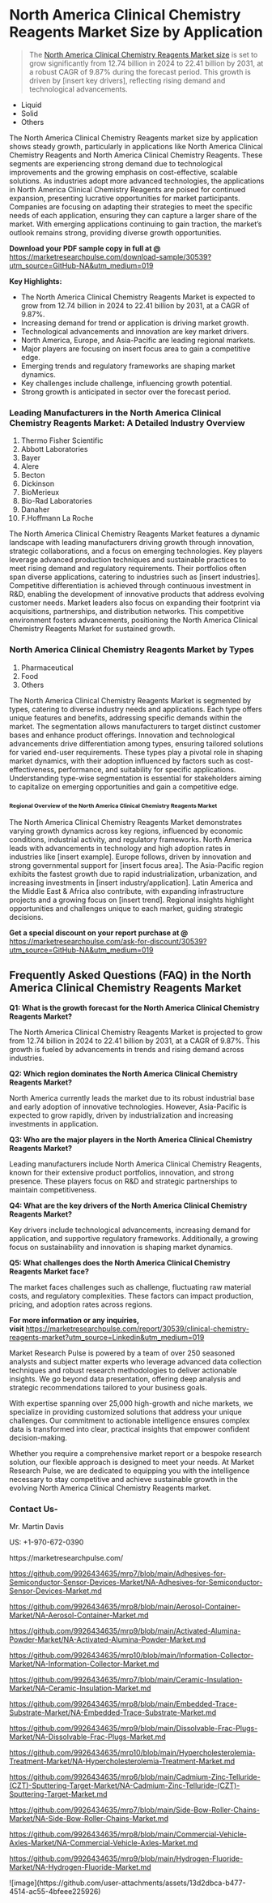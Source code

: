 <h1>North America Clinical Chemistry Reagents Market&nbsp;Size by Application</h1><blockquote><p>The <a href="https://marketresearchpulse.com/download-sample/30539?utm_source=GitHub-NA&amp;utm_medium=019">North America Clinical Chemistry Reagents Market size</a> is set to grow significantly from 12.74 billion in 2024 to 22.41 billion by 2031, at a robust CAGR of 9.87% during the forecast period. This growth is driven by [insert key drivers], reflecting rising demand and technological advancements.</p></blockquote><ul><li>Liquid <li> Solid <li> Others</li></ul><p>The North America Clinical Chemistry Reagents market size by application shows steady growth, particularly in applications like North America Clinical Chemistry Reagents and North America Clinical Chemistry Reagents. These segments are experiencing strong demand due to technological improvements and the growing emphasis on cost-effective, scalable solutions. As industries adopt more advanced technologies, the applications in North America Clinical Chemistry Reagents are poised for continued expansion, presenting lucrative opportunities for market participants. Companies are focusing on adapting their strategies to meet the specific needs of each application, ensuring they can capture a larger share of the market. With emerging applications continuing to gain traction, the market’s outlook remains strong, providing diverse growth opportunities.</p><p><strong>Download your PDF sample copy in full at @ </strong><a href="https://marketresearchpulse.com/download-sample/30539?utm_source=GitHub-NA&amp;utm_medium=019">https://marketresearchpulse.com/download-sample/30539?utm_source=GitHub-NA&amp;utm_medium=019</a></p><p><strong>Key Highlights: </strong></p><ul><li>The North America Clinical Chemistry Reagents Market is expected to grow from 12.74 billion in 2024 to 22.41 billion by 2031, at a CAGR of 9.87%.</li><li>Increasing demand for trend or application is driving market growth.</li><li>Technological advancements and innovation are key market drivers.</li><li>North America, Europe, and Asia-Pacific are leading regional markets.</li><li>Major players are focusing on insert focus area to gain a competitive edge.</li><li>Emerging trends and regulatory frameworks are shaping market dynamics.</li><li>Key challenges include challenge, influencing growth potential.</li><li>Strong growth is anticipated in sector over the forecast period.</li></ul><h3>Leading Manufacturers in the North America Clinical Chemistry Reagents Market: A Detailed Industry Overview</h3><ol><li>Thermo Fisher Scientific</li><li>Abbott Laboratories</li><li>Bayer</li><li>Alere</li><li>Becton</li><li>Dickinson</li><li>BioMerieux</li><li>Bio-Rad Laboratories</li><li>Danaher</li><li>F.Hoffmann La Roche</li></ol><div class="flex max-w-full flex-col flex-grow"><div class="min-h-8 text-message flex w-full flex-col items-end gap-2 whitespace-normal break-words [.text-message+&amp;]:mt-5" dir="auto" data-message-author-role="assistant" data-message-id="fd8432e4-4910-450d-b182-61b7bfb0a01f" data-message-model-slug="gpt-4o"><div class="flex w-full flex-col gap-1 empty:hidden first:pt-[3px]"><div class="markdown prose w-full break-words dark:prose-invert light"><p>The North America Clinical Chemistry Reagents Market features a dynamic landscape with leading manufacturers driving growth through innovation, strategic collaborations, and a focus on emerging technologies. Key players leverage advanced production techniques and sustainable practices to meet rising demand and regulatory requirements. Their portfolios often span diverse applications, catering to industries such as [insert industries]. Competitive differentiation is achieved through continuous investment in R&amp;D, enabling the development of innovative products that address evolving customer needs. Market leaders also focus on expanding their footprint via acquisitions, partnerships, and distribution networks. This competitive environment fosters advancements, positioning the North America Clinical Chemistry Reagents Market for sustained growth.</p></div></div></div></div><h3>North America Clinical Chemistry Reagents Market by Types</h3><ol><li>Pharmaceutical <li> Food <li> Others</li></ol><div class="flex max-w-full flex-col flex-grow"><div class="min-h-8 text-message flex w-full flex-col items-end gap-2 whitespace-normal break-words [.text-message+&amp;]:mt-5" dir="auto" data-message-author-role="assistant" data-message-id="084470be-0bb7-4664-bddf-5156b4f41249" data-message-model-slug="gpt-4o-mini"><div class="flex w-full flex-col gap-1 empty:hidden first:pt-[3px]"><div class="markdown prose w-full break-words dark:prose-invert light"><p>The North America Clinical Chemistry Reagents Market is segmented by types, catering to diverse industry needs and applications. Each type offers unique features and benefits, addressing specific demands within the market. The segmentation allows manufacturers to target distinct customer bases and enhance product offerings. Innovation and technological advancements drive differentiation among types, ensuring tailored solutions for varied end-user requirements. These types play a pivotal role in shaping market dynamics, with their adoption influenced by factors such as cost-effectiveness, performance, and suitability for specific applications. Understanding type-wise segmentation is essential for stakeholders aiming to capitalize on emerging opportunities and gain a competitive edge.</p></div></div></div></div><h3><span style="font-size: 11px;">Regional Overview of the North America Clinical Chemistry Reagents Market</span></h3><div class="flex max-w-full flex-col flex-grow"><div class="min-h-8 text-message flex w-full flex-col items-end gap-2 whitespace-normal break-words [.text-message+&amp;]:mt-5" dir="auto" data-message-author-role="assistant" data-message-id="e9038762-ce64-4e30-91c9-9bd413514231" data-message-model-slug="gpt-4o-mini"><div class="flex w-full flex-col gap-1 empty:hidden first:pt-[3px]"><div class="markdown prose w-full break-words dark:prose-invert light"><p>The North America Clinical Chemistry Reagents Market demonstrates varying growth dynamics across key regions, influenced by economic conditions, industrial activity, and regulatory frameworks. North America leads with advancements in technology and high adoption rates in industries like [insert example]. Europe follows, driven by innovation and strong governmental support for [insert focus area]. The Asia-Pacific region exhibits the fastest growth due to rapid industrialization, urbanization, and increasing investments in [insert industry/application]. Latin America and the Middle East &amp; Africa also contribute, with expanding infrastructure projects and a growing focus on [insert trend]. Regional insights highlight opportunities and challenges unique to each market, guiding strategic decisions.</p></div></div></div></div><p><strong>Get a special discount on your report purchase at @ </strong><a href="https://marketresearchpulse.com/ask-for-discount/30539?utm_source=GitHub-NA&amp;utm_medium=019">https://marketresearchpulse.com/ask-for-discount/30539?utm_source=GitHub-NA&amp;utm_medium=019</a></p><h2>Frequently Asked Questions (FAQ) in the North America Clinical Chemistry Reagents Market</h2><p><strong>Q1: What is the growth forecast for the North America Clinical Chemistry Reagents Market?</strong></p><p>The North America Clinical Chemistry Reagents Market is projected to grow from 12.74 billion in 2024 to 22.41 billion by 2031, at a CAGR of 9.87%. This growth is fueled by advancements in trends and rising demand across industries.</p><p><strong>Q2: Which region dominates the North America Clinical Chemistry Reagents Market?</strong></p><p>North America currently leads the market due to its robust industrial base and early adoption of innovative technologies. However, Asia-Pacific is expected to grow rapidly, driven by industrialization and increasing investments in application.</p><p><strong>Q3: Who are the major players in the North America Clinical Chemistry Reagents Market?</strong></p><p>Leading manufacturers include North America Clinical Chemistry Reagents, known for their extensive product portfolios, innovation, and strong presence. These players focus on R&amp;D and strategic partnerships to maintain competitiveness.</p><p><strong>Q4: What are the key drivers of the North America Clinical Chemistry Reagents Market?</strong></p><p>Key drivers include technological advancements, increasing demand for application, and supportive regulatory frameworks. Additionally, a growing focus on sustainability and innovation is shaping market dynamics.</p><p><strong>Q5: What challenges does the North America Clinical Chemistry Reagents Market face?</strong></p><p>The market faces challenges such as challenge, fluctuating raw material costs, and regulatory complexities. These factors can impact production, pricing, and adoption rates across regions.</p><p><strong>For more information or any inquiries, visit&nbsp;</strong><a href="https://marketresearchpulse.com/report/30539/clinical-chemistry-reagents-market?utm_source=Linkedin&utm_medium=019">https://marketresearchpulse.com/report/30539/clinical-chemistry-reagents-market?utm_source=Linkedin&utm_medium=019</a></p><p>Market Research Pulse is powered by a team of over 250 seasoned analysts and subject matter experts who leverage advanced data collection techniques and robust research methodologies to deliver actionable insights. We go beyond data presentation, offering deep analysis and strategic recommendations tailored to your business goals.</p><p>With expertise spanning over 25,000 high-growth and niche markets, we specialize in providing customized solutions that address your unique challenges. Our commitment to actionable intelligence ensures complex data is transformed into clear, practical insights that empower confident decision-making.</p><p>Whether you require a comprehensive market report or a bespoke research solution, our flexible approach is designed to meet your needs. At Market Research Pulse, we are dedicated to equipping you with the intelligence necessary to stay competitive and achieve sustainable growth in the evolving North America Clinical Chemistry Reagents market.</p><h3><strong>Contact Us-</strong></h3><p>Mr. Martin Davis</p><p>US: +1-970-672-0390</p><p>https://marketresearchpulse.com/</p><p><a href="https://github.com/9926434635/mrp7/blob/main/Adhesives-for-Semiconductor-Sensor-Devices-Market/NA-Adhesives-for-Semiconductor-Sensor-Devices-Market.md">https://github.com/9926434635/mrp7/blob/main/Adhesives-for-Semiconductor-Sensor-Devices-Market/NA-Adhesives-for-Semiconductor-Sensor-Devices-Market.md</a></p><p><a href="https://github.com/9926434635/mrp8/blob/main/Aerosol-Container-Market/NA-Aerosol-Container-Market.md">https://github.com/9926434635/mrp8/blob/main/Aerosol-Container-Market/NA-Aerosol-Container-Market.md</a></p><p><a href="https://github.com/9926434635/mrp9/blob/main/Activated-Alumina-Powder-Market/NA-Activated-Alumina-Powder-Market.md">https://github.com/9926434635/mrp9/blob/main/Activated-Alumina-Powder-Market/NA-Activated-Alumina-Powder-Market.md</a></p><p><a href="https://github.com/9926434635/mrp10/blob/main/Information-Collector-Market/NA-Information-Collector-Market.md">https://github.com/9926434635/mrp10/blob/main/Information-Collector-Market/NA-Information-Collector-Market.md</a></p><p><a href="https://github.com/9926434635/mrp7/blob/main/Ceramic-Insulation-Market/NA-Ceramic-Insulation-Market.md">https://github.com/9926434635/mrp7/blob/main/Ceramic-Insulation-Market/NA-Ceramic-Insulation-Market.md</a></p><p><a href="https://github.com/9926434635/mrp8/blob/main/Embedded-Trace-Substrate-Market/NA-Embedded-Trace-Substrate-Market.md">https://github.com/9926434635/mrp8/blob/main/Embedded-Trace-Substrate-Market/NA-Embedded-Trace-Substrate-Market.md</a></p><p><a href="https://github.com/9926434635/mrp9/blob/main/Dissolvable-Frac-Plugs-Market/NA-Dissolvable-Frac-Plugs-Market.md">https://github.com/9926434635/mrp9/blob/main/Dissolvable-Frac-Plugs-Market/NA-Dissolvable-Frac-Plugs-Market.md</a></p><p><a href="https://github.com/9926434635/mrp10/blob/main/Hypercholesterolemia-Treatment-Market/NA-Hypercholesterolemia-Treatment-Market.md">https://github.com/9926434635/mrp10/blob/main/Hypercholesterolemia-Treatment-Market/NA-Hypercholesterolemia-Treatment-Market.md</a></p><p><a href="https://github.com/9926434635/mrp6/blob/main/Cadmium-Zinc-Telluride-(CZT)-Sputtering-Target-Market/NA-Cadmium-Zinc-Telluride-(CZT)-Sputtering-Target-Market.md">https://github.com/9926434635/mrp6/blob/main/Cadmium-Zinc-Telluride-(CZT)-Sputtering-Target-Market/NA-Cadmium-Zinc-Telluride-(CZT)-Sputtering-Target-Market.md</a></p><p><a href="https://github.com/9926434635/mrp7/blob/main/Side-Bow-Roller-Chains-Market/NA-Side-Bow-Roller-Chains-Market.md">https://github.com/9926434635/mrp7/blob/main/Side-Bow-Roller-Chains-Market/NA-Side-Bow-Roller-Chains-Market.md</a></p><p><a href="https://github.com/9926434635/mrp8/blob/main/Commercial-Vehicle-Axles-Market/NA-Commercial-Vehicle-Axles-Market.md">https://github.com/9926434635/mrp8/blob/main/Commercial-Vehicle-Axles-Market/NA-Commercial-Vehicle-Axles-Market.md</a></p><p><a href="https://github.com/9926434635/mrp9/blob/main/Hydrogen-Fluoride-Market/NA-Hydrogen-Fluoride-Market.md">https://github.com/9926434635/mrp9/blob/main/Hydrogen-Fluoride-Market/NA-Hydrogen-Fluoride-Market.md</a></p>
![image](https://github.com/user-attachments/assets/13d2dbca-b477-4514-ac55-4bfeee225926)
